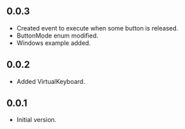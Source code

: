 ## 0.0.3
- Created event to execute when some button is released.
- ButtonMode enum modified.
- Windows example added.

## 0.0.2
- Added VirtualKeyboard.

## 0.0.1
- Initial version.